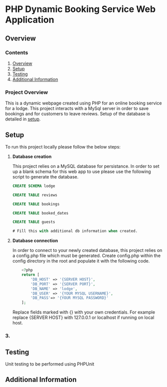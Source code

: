 # PHP Dynamic Booking Service Web Application

<!-- <img src="public/Assets/Images/" alt="website pic 1"> -->

## Overview
### Contents
1. [Overview](#overview)
2. [Setup](#setup)
3. [Testing](#testing)
4. [Additional Information](#additional-information)


### Project Overview

This is a dynamic webpage created using PHP for an online booking service for a lodge. This project interacts with a MySql server in order to save bookings and for customers to leave reviews. Setup of the database is detailed in [setup](#setup).

## Setup
To run this project locally please follow the below steps:

 1. <b>Database creation</b>

    This project relies on a MySQL database for persistance. In order to set up a blank schema for this web app to use please use the following script to generate the database.

    ```SQL
    CREATE SCHEMA lodge

    CREATE TABLE reviews

    CREATE TABLE bookings

    CREATE TABLE booked_dates

    CREATE TABLE guests

    # Fill this with additional db information when created.

    ```
 2. <b>Database connection</b> 

    In order to connect to your newly created database, this project relies on a config.php file which must be generated. Create config.php within the config directory in the root and populate it with the following code.

    ```php
        <?php
        return [
            'DB_HOST' => '{SERVER HOST}',
            'DB_PORT' => '{SERVER PORT}',
            'DB_NAME' => 'lodge',
            'DB_USER' => '{YOUR MYSQL USERNAME}',
            'DB_PASS'=> '{YOUR MYSQL PASSWORD}'
        ];
    ```
    Replace fields marked with {} with your own credentials. For example replace {SERVER HOST} with 127.0.0.1 or localhost if running on local host.

    
### 3.

## Testing

Unit testing to be performed using PHPUnit

## Additional Information

